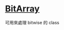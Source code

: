 # [BitArray](https://docs.microsoft.com/en-us/dotnet/api/system.collections.bitarray)

可用來處理 bitwise 的 class

